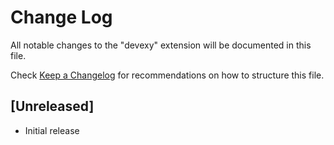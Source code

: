 # Change Log

All notable changes to the "devexy" extension will be documented in this file.

Check [Keep a Changelog](http://keepachangelog.com/) for recommendations on how to structure this file.

## [Unreleased]

- Initial release